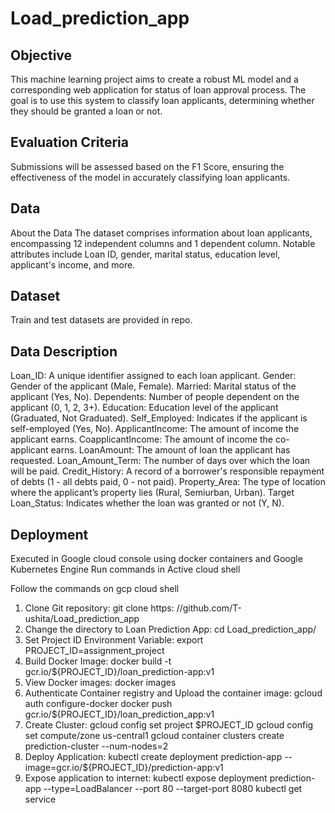 # Load_prediction_app

## Objective
This machine learning project aims to create a robust ML model and a corresponding web application for status of loan approval process. The goal is to use this system to classify loan applicants, determining whether they should be granted a loan or not.

## Evaluation Criteria
Submissions will be assessed based on the F1 Score, ensuring the effectiveness of the model in accurately classifying loan applicants.

## Data
About the Data
The dataset comprises information about loan applicants, encompassing 12 independent columns and 1 dependent column. Notable attributes include Loan ID, gender, marital status, education level, applicant's income, and more.

## Dataset
Train and test datasets are provided in repo.

## Data Description
Loan_ID: A unique identifier assigned to each loan applicant.
Gender: Gender of the applicant (Male, Female).
Married: Marital status of the applicant (Yes, No).
Dependents: Number of people dependent on the applicant (0, 1, 2, 3+).
Education: Education level of the applicant (Graduated, Not Graduated).
Self_Employed: Indicates if the applicant is self-employed (Yes, No).
ApplicantIncome: The amount of income the applicant earns.
CoapplicantIncome: The amount of income the co-applicant earns.
LoanAmount: The amount of loan the applicant has requested.
Loan_Amount_Term: The number of days over which the loan will be paid.
Credit_History: A record of a borrower's responsible repayment of debts (1 - all debts paid, 0 - not paid).
Property_Area: The type of location where the applicant’s property lies (Rural, Semiurban, Urban).
Target
Loan_Status: Indicates whether the loan was granted or not (Y, N).

## Deployment
Executed in Google cloud console using docker containers and Google Kubernetes Engine
Run commands in Active cloud shell

Follow the commands on gcp cloud shell
1.	Clone Git repository: git clone https:
//github.com/T-ushita/Load_prediction_app
3.	Change the directory to Loan Prediction App:
cd Load_prediction_app/
5.	Set Project ID Environment Variable:
export PROJECT_ID=assignment_project
7.	Build Docker Image:
docker build -t gcr.io/${PROJECT_ID}/loan_prediction-app:v1
9.	View Docker images:
docker images
11.	Authenticate Container registry and Upload the container image:
gcloud auth configure-docker
docker push gcr.io/${PROJECT_ID}/loan_prediction_app:v1
8.	Create Cluster:
gcloud config set project $PROJECT_ID 
gcloud config set compute/zone us-central1
gcloud container clusters create prediction-cluster --num-nodes=2
10.	Deploy Application: 
kubectl create deployment prediction-app --image=gcr.io/${PROJECT_ID}/prediction-app:v1
11.	Expose application to internet:
kubectl expose deployment prediction-app --type=LoadBalancer --port 80 --target-port 8080
kubectl get service
